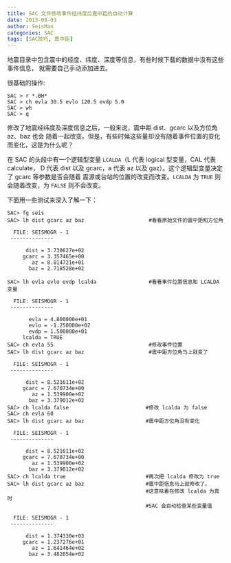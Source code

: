 ```yaml
---
title: SAC 文件修改事件经纬度后震中距的自动计算
date: 2013-08-03
author: SeisMan
categories: SAC
tags: [SAC技巧, 震中距]
---
```


地震目录中包含震中的经度、纬度、深度等信息，有些时候下载的数据中没有这些事件信息，
就需要自己手动添加进去。

很基础的操作:

    SAC > r *.BH*
    SAC > ch evla 30.5 evlo 120.5 evdp 5.0
    SAC > wh
    SAC > q

修改了地震经纬度及深度信息之后，一般来说，震中距 dist、gcarc 以及方位角 az、baz 也会
随着一起改变。但是，有些时候这些量却没有随着事件位置的变化而变化，这是为什么呢？

<!--more-->

在 SAC 的头段中有一个逻辑型变量 `LCALDA`（L 代表 logical 型变量，CAL 代表 calculate，
D 代表 dist 以及 gcarc，a 代表 az 以及 gaz）。这个逻辑型变量决定了 gcarc 等参数是否会随着
震源或台站的位置的改变而改变。`LCALDA` 为 `TRUE` 则会随着改变，为 `FALSE` 则不会改变。

下面用一些测试来深入了解一下：

    SAC> fg seis
    SAC> lh dist gcarc az baz                     #看看原始文件的震中距和方位角

      FILE: SEISMOGR - 1
     --------------

          dist = 3.730627e+02
         gcarc = 3.357465e+00
            az = 8.814721e+01
           baz = 2.718528e+02

    SAC> lh evla evlo evdp lcalda                 #看看事件位置信息和 LCALDA 变量

      FILE: SEISMOGR - 1
     --------------

           evla = 4.800000e+01
           evlo = -1.250000e+02
           evdp = 1.500000e+01
         lcalda = TRUE
    SAC> ch evla 55                               #修改事件位置
    SAC> lh dist gcarc az baz                     #震中距方位角马上就变了

      FILE: SEISMOGR - 1
     --------------

          dist = 8.521611e+02
         gcarc = 7.670734e+00
            az = 1.539900e+02
           baz = 3.379012e+02
    SAC> ch lcalda false                         #修改 lcalda 为 false
    SAC> ch evla 60
    SAC> lh dist gcarc az baz                    #震中距方位角没有变化

      FILE: SEISMOGR - 1
     --------------

          dist = 8.521611e+02
         gcarc = 7.670734e+00
            az = 1.539900e+02
           baz = 3.379012e+02
    SAC> ch lcalda true                          #再次把 lcalda 修改为 true
    SAC> lh dist gcarc az baz                    #震中距信息马上就修改了。
                                                 #这意味着在修改 lcalda 为真时
                                                 #SAC 会自动检查某些变量值

      FILE: SEISMOGR - 1
     --------------

          dist = 1.374330e+03
         gcarc = 1.237276e+01
            az = 1.641464e+02
           baz = 3.482054e+02
